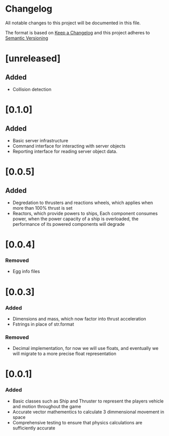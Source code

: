 # Changelog
All notable changes to this project will be documented in this file.

The format is based on [Keep a Changelog](https://keepachangelog.com/en/1.0.0/)
and this project adheres to [Semantic Versioning](http://semver.org/spec/v2.0.0.html)
# [unreleased]
## Added
 - Collision detection

# [0.1.0]
## Added
 - Basic server infrastructure
 - Command interface for interacting with server objects
 - Reporting interface for reading server object data.

# [0.0.5]
## Added
 - Degredation to thrusters and reactions wheels, which applies when more than 100% thrust is set
 - Reactors, which provide powers to ships, Each component consumes power, when the power capacity of a ship is overloaded, the performance of its powered components will degrade

# [0.0.4] 
### Removed
 - Egg info files

# [0.0.3] 
### Added
 - Dimensions and mass, which now factor into thrust acceleration
 - Fstrings in place of str.format

### Removed
 - Decimal implementation, for now we will use floats, and eventually we will migrate to a more precise float representation

# [0.0.1] 
### Added
 - Basic classes such as Ship and Thruster to represent the players vehicle and motion throughout the game
 - Accurate vector mathementics to calculate 3 dimmensional movement in space
 - Comprehensive testing to ensure that physics calculations are sufficiently accurate
